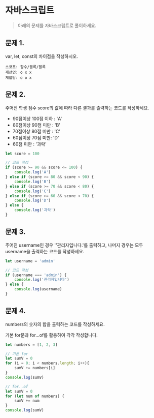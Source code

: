 # 자바스크립트 

> 아래의 문제를 자바스크립트로 풀이하세요.

## 문제 1. 

var, let, const의 차이점을 작성하시오.

```
스코프: 함수/블록/블록
재선언: o x x
재할당: o o x
```

## 문제 2.

주어진 학생 점수 score의 값에 따라 다른 결과를 출력하는 코드를 작성하세요.

* 90점이상 100점 이하 : 'A'
* 80점이상 90점 미만 : 'B'
* 70점이상 80점 미만 : 'C'
* 60점이상 70점 미만: 'D'
* 60점 미만 : '과락'

```javascript
let score = 100
```

```javascript
// 코드 작성
if (score >= 90 && score <= 100) {
    console.log('A')
} else if (score >= 80 && score < 90) {
    console.log('B')
} else if (score >= 70 && score < 80) {
    console.log('C')
} else if (score >= 60 && score < 70) {
    console.log('D')
} else {
    console.log('과락')
}
```

## 문제 3.

주어진 username인 경우 ''관리자입니다.'를 출력하고, 나머지 경우는 모두 username을 출력하는 코드를 작성하세요.

```javascript
let username = 'admin'
```

```javascript
// 코드 작성
if (username === 'admin') {
    console.log('관리자입니다')
} else {
    console.log(username)
}
```

## 문제 4.

numbers의 숫자의 합을 출력하는 코드를 작성하세요.

기본 for문과 for...of를 활용하여 각각 작성합니다.

```javascript
let numbers = [1, 2, 3]
```

```javascript
// 기본 for
let sumV = 0
for (i = 0; i < numbers.length; i++){
    sumV += numbers[i]
}
console.log(sumV)
```

```javascript
// for..of
let sumV = 0
for (let num of numbers) {
    sumV += num
}
console.log(sumV)
```
